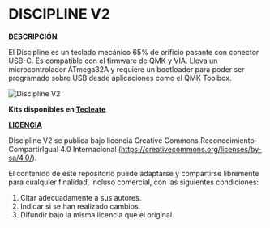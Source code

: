 # DISCIPLINE V2

**DESCRIPCIÓN**

El Discipline es un teclado mecánico 65% de orificio pasante con conector USB-C.
Es compatible con el firmware de QMK y VIA. Lleva un microcontrolador ATmega32A
y requiere un bootloader para poder ser programado sobre USB desde aplicaciones
como el QMK Toolbox.

![Discipline V2](https://i0.wp.com/tecleate.com/wp-content/uploads/2022/05/Discipline_1.webp)

**Kits disponibles en [Tecleate](https://www.tecleate.com)**

**[LICENCIA](LICENSE)**

Discipline V2 se publica bajo licencia Creative Commons Reconocimiento-CompartirIgual 4.0 Internacional (https://creativecommons.org/licenses/by-sa/4.0/).

El contenido de este repositorio puede adaptarse y compartirse libremente para cualquier finalidad, incluso comercial, con las siguientes condiciones:

1) Citar adecuadamente a sus autores.
2) Indicar si se han realizado cambios.
3) Difundir bajo la misma licencia que el original.
